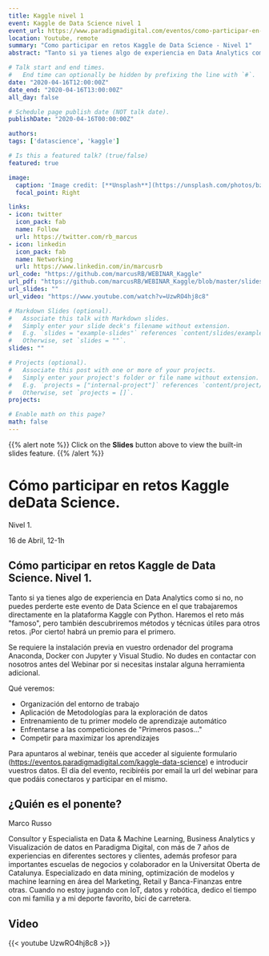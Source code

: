 ```yaml
---
title: Kaggle nivel 1
event: Kaggle de Data Science nivel 1
event_url: https://www.paradigmadigital.com/eventos/como-participar-en-retos-kaggle-de-data-science/
location: Youtube, remote
summary: "Como participar en retos Kaggle de Data Science - Nivel 1"
abstract: "Tanto si ya tienes algo de experiencia en Data Analytics como si no, no puedes perderte este evento de Data Science en el que trabajaremos directamente en la plataforma Kaggle con Python. Haremos el reto más famoso, pero también descubriremos métodos y técnicas útiles para otros retos. ¡Por cierto! habrá un premio para el primero."

# Talk start and end times.
#   End time can optionally be hidden by prefixing the line with `#`.
date: "2020-04-16T12:00:00Z"
date_end: "2020-04-16T13:00:00Z"
all_day: false

# Schedule page publish date (NOT talk date).
publishDate: "2020-04-16T00:00:00Z"

authors:
tags: ['datascience', 'kaggle']

# Is this a featured talk? (true/false)
featured: true

image:
  caption: 'Image credit: [**Unsplash**](https://unsplash.com/photos/bzdhc5b3Bxs)'
  focal_point: Right

links:
- icon: twitter
  icon_pack: fab
  name: Follow
  url: https://twitter.com/rb_marcus
- icon: linkedin
  icon_pack: fab
  name: Networking
  url: https://www.linkedin.com/in/marcusrb
url_code: "https://github.com/marcusRB/WEBINAR_Kaggle"
url_pdf: "https://github.com/marcusRB/WEBINAR_Kaggle/blob/master/slides/%5BWEBINAR%5D_Kaggle_de_DataScience_Nivel_1_abr2020.pdf"
url_slides: ""
url_video: "https://www.youtube.com/watch?v=UzwRO4hj8c8"

# Markdown Slides (optional).
#   Associate this talk with Markdown slides.
#   Simply enter your slide deck's filename without extension.
#   E.g. `slides = "example-slides"` references `content/slides/example-slides.md`.
#   Otherwise, set `slides = ""`.
slides: ""

# Projects (optional).
#   Associate this post with one or more of your projects.
#   Simply enter your project's folder or file name without extension.
#   E.g. `projects = ["internal-project"]` references `content/project/deep-learning/index.md`.
#   Otherwise, set `projects = []`.
projects:

# Enable math on this page?
math: false
---
```


{{% alert note %}}
Click on the **Slides** button above to view the built-in slides feature.
{{% /alert %}}

# Cómo participar en retos Kaggle deData Science.

Nivel 1.

16 de Abril, 12-1h

 



## Cómo participar en retos Kaggle de Data Science. Nivel 1.

Tanto si ya tienes algo de experiencia en Data Analytics como si no, no puedes perderte este evento de Data Science en el que trabajaremos directamente en la plataforma Kaggle con Python. Haremos el reto más "famoso", pero también descubriremos métodos y técnicas útiles para otros retos. ¡Por cierto! habrá un premio para el primero.

Se requiere la instalación previa en vuestro ordenador del programa Anaconda, Docker con Jupyter y Visual Studio. No dudes en contactar con nosotros antes del Webinar por si necesitas instalar alguna herramienta adicional.

Qué veremos:

- Organización del entorno de trabajo
- Aplicación de Metodologías para la exploración de datos
- Entrenamiento de tu primer modelo de aprendizaje automático
- Enfrentarse a las competiciones de "Primeros pasos..."
- Competir para maximizar los aprendizajes

Para apuntaros al webinar, tenéis que acceder al siguiente formulario (https://eventos.paradigmadigital.com/kaggle-data-science) e introducir vuestros datos. El día del evento, recibiréis por email la url del webinar para que podáis conectaros y participar en el mismo.

## ¿Quién es el ponente?


Marco Russo

Consultor y Especialista en Data & Machine Learning, Business Analytics y Visualización de datos en Paradigma Digital, con más de 7 años de experiencias en diferentes sectores y clientes, además profesor para importantes escuelas de negocios y colaborador en la Universitat Oberta de Catalunya. Especializado en data mining, optimización de modelos y machine learning en área del Marketing, Retail y Banca-Finanzas entre otras. Cuando no estoy jugando con IoT, datos y robótica, dedico el tiempo con mi familia y a mi deporte favorito, bici de carretera.

## Video

{{< youtube UzwRO4hj8c8 >}}